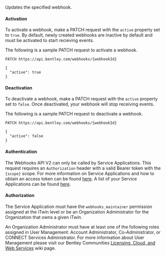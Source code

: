 Updates the specified webhook.

#### Activation

To activate a webhook, make a PATCH request with the `active` property set to `true`. By default, newly created webhooks are inactive by default and must be activated to start recieving events.

The following is a sample PATCH request to activate a webhook.

```http
PATCH https://api.bentley.com/webhooks/{webhookId}

{
  "active": true
}
```

#### Deactivation

To deactivate a webhook, make a PATCH request with the `active` property set to `false`. Once deactivated, your webhook will stop receiving events.

The following is a sample PATCH request to deactivate a webhook.

```http
PATCH https://api.bentley.com/webhooks/{webhookId}

{
  "active": false
}
```

#### Authentication

The Webhooks API V2 can only be called by Service Applications. This request requires an `Authorization` header with a valid Bearer token with the `{scope}` scope. For more information on Service Applications and how to obtain an access token can be found [here](https://developer.bentley.com/tutorials/authorize-service/). A list of your Service Applications can be found [here](https://developer.bentley.com/my-apps).

#### Authorization

The Service Application must have the `webhooks_maintainer` permission assigned at the iTwin level or be an Organization Administrator for the Organization that owns a given iTwin.

An Organization Administrator must have at least one of the following roles assigned in User Management: Account Administrator, Co-Administrator, or CONNECT Services Administrator. For more information about User Management please visit our Bentley Communities [Licensing, Cloud, and Web Services](https://bentleysystems.service-now.com/community?id=kb_article_view&sys_kb_id=1e5410491b7d8a90f3fc5287624bcb57) wiki page.
